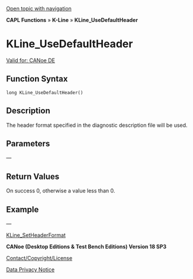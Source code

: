 [Open topic with navigation](../../../../../CANoeDEFamily.htm#Topics/CAPLFunctions/KLine/Functions/CAPLfunctionKLineUseDefaultHeader.md)

**CAPL Functions** » **K-Line** » **KLine_UseDefaultHeader**

# KLine_UseDefaultHeader

[Valid for: CANoe DE](../../../Shared/FeatureAvailability.md)

## Function Syntax

```
long KLine_UseDefaultHeader()
```

## Description

The header format specified in the diagnostic description file will be used.

## Parameters

—

## Return Values

On success 0, otherwise a value less than 0.

## Example

—

[KLine_SetHeaderFormat](CAPLfunctionKLineSetHeaderFormat.md)

**CANoe (Desktop Editions & Test Bench Editions) Version 18 SP3**

[Contact/Copyright/License](../../../Shared/ContactCopyrightLicense.md)

[Data Privacy Notice](https://www.vector.com/int/en/company/get-info/privacy-policy/)
